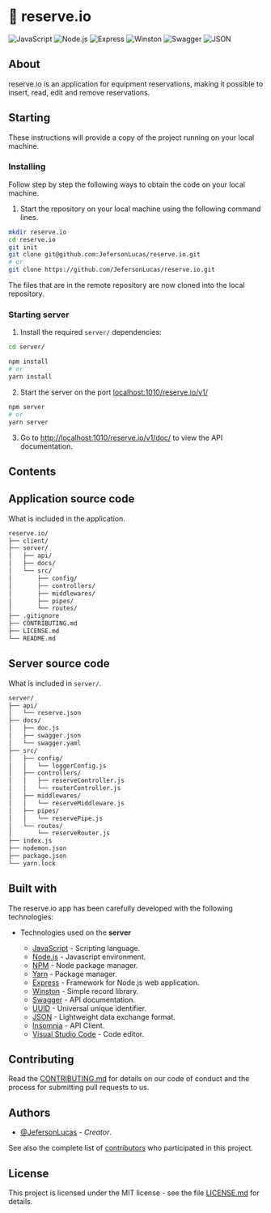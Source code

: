 # 📝 reserve.io

![JavaScript](https://img.shields.io/badge/-JavaScript-21262d?fff&style=flat-square&logo=javascript)
![Node.js](https://img.shields.io/badge/-Node.js-21262d?style=flat-square&logo=node.js&logoColor=509941)
![Express](https://img.shields.io/badge/-Express-21262d?style=flat-square&logo=express)
![Winston](https://img.shields.io/badge/-Winston-21262d?style=flat-square&logo=winston)
![Swagger](https://img.shields.io/badge/-Swagger-21262d?style=flat-square&logo=swagger)
![JSON](https://img.shields.io/badge/-JSON-21262d?style=flat-square&logo=json&logoColor=gray)

## About

reserve.io is an application for equipment reservations, making it possible to insert, read, edit and remove reservations.

## Starting

These instructions will provide a copy of the project running on your local machine.

### Installing

Follow step by step the following ways to obtain the code on your local machine.

1. Start the repository on your local machine using the following command lines.

```bash
mkdir reserve.io
cd reserve.io
git init
git clone git@github.com:JefersonLucas/reserve.io.git
# or
git clone https://github.com/JefersonLucas/reserve.io.git
```

The files that are in the remote repository are now cloned into the local repository.

### Starting server

1. Install the required `server/` dependencies:

```bash
cd server/

npm install
# or
yarn install
```

2. Start the server on the port [localhost:1010/reserve.io/v1/](http://localhost:1010/reserve.io/v1/)

```bash
npm server
# or
yarn server
```

3. Go to [http://localhost:1010/reserve.io/v1/doc/](http://localhost:1010/reserve.io/v1/doc) to view the API documentation.

## Contents

## Application source code

What is included in the application.

```txt
reserve.io/
├── client/
├── server/
│   ├── api/
│   ├── docs/
│   └── src/
│       ├── config/
│       ├── controllers/
│       ├── middlewares/
│       ├── pipes/
│       └── routes/
├── .gitignore
├── CONTRIBUTING.md
├── LICENSE.md
└── README.md
```

## Server source code

What is included in `server/`.

```txt
server/
├── api/
│   └── reserve.json
├── docs/
│   ├── doc.js
│   ├── swagger.json
│   └── swagger.yaml
├── src/
│   ├── config/
│   │   └── loggerConfig.js
│   ├── controllers/
│   │   ├── reserveController.js
│   │   └── routerController.js
│   ├── middlewares/
│   │   └── reserveMiddleware.js
│   ├── pipes/
│   │   └── reservePipe.js
│   └── routes/
│       └── reserveRouter.js
├── index.js
├── nodemon.json
├── package.json
└── yarn.lock
```

## Built with

The reserve.io app has been carefully developed with the following technologies:

- Technologies used on the **server**

  - [JavaScript](https://developer.mozilla.org/pt-BR/docs/Web/javascript) - Scripting language.
  - [Node.js](https://nodejs.org/en/) - Javascript environment.
  - [NPM](https://www.npmjs.com/) - Node package manager.
  - [Yarn](https://yarnpkg.com/) - Package manager.
  - [Express](https://expressjs.com/) - Framework for Node.js web application.
  - [Winston](https://www.npmjs.com/package/winston) - Simple record library.
  - [Swagger](https://swagger.io/) - API documentation.
  - [UUID](https://www.npmjs.com/package/uuid) - Universal unique identifier.
  - [JSON](https://www.json.org/) - Lightweight data exchange format.
  - [Insomnia](https://insomnia.rest/) - API Client.
  - [Visual Studio Code](https://code.visualstudio.com/) - Code editor.

## Contributing

Read the [CONTRIBUTING.md](https://github.com/JefersonLucas/reserve.io/blob/master/CONTRIBUTING.md) for details on our code of conduct and the process for submitting pull requests to us.

## Authors

- [@JefersonLucas](https://github.com/JefersonLucas) - _Creator_.

See also the complete list of [contributors](https://github.com/JefersonLucas/reserve.io/contributors) who participated in this project.

## License

This project is licensed under the MIT license - see the file [LICENSE.md](https://github.com/JefersonLucas/reserve.io/blob/master/LICENSE.md) for details.
